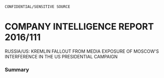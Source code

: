 ```
CONFIDENTIAL/SENSITIVE SOURCE
```

# COMPANY INTELLIGENCE REPORT 2016/111

RUSSIA/US: KREMLIN FALLOUT FROM MEDIA EXPOSURE OF MOSCOW'S INTERFERENCE IN THE US PRESIDENTIAL CAMPAIGN

### Summary



